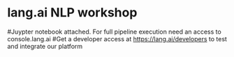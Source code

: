 # lang.ai NLP workshop
#Juypter notebook attached. For full pipeline execution need an access to console.lang.ai
#Get a developer access at https://lang.ai/developers to test and integrate our platform
